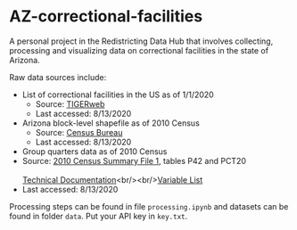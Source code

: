# AZ-correctional-facilities

A personal project in the Redistricting Data Hub that involves collecting, processing and visualizing data on correctional facilities in the state of Arizona. 

Raw data sources include: 
- List of correctional facilities in the US as of 1/1/2020 
  - Source: [TIGERweb](https://tigerweb.geo.census.gov/tigerwebmain/Files/bvp20/tigerweb_bvp20_prisons_us.html) 
  - Last accessed: 8/13/2020
- Arizona block-level shapefile as of 2010 Census
  - Source: [Census Bureau](https://catalog.data.gov/dataset/tiger-line-shapefile-2017-2010-state-arizona-2010-census-block-state-based)
  -	Last accessed: 8/13/2020
-	Group quarters data as of 2010 Census 
  -	Source: [2010 Census Summary File 1](https://api.census.gov/data/2010/dec/sf1?), tables P42 and PCT20<br/><br/>[Technical Documentation](https://www2.census.gov/programs-surveys/decennial/2010/technical-documentation/complete-tech-docs/summary-file/sf1.pdf?)<br/><br/>[Variable List](https://api.census.gov/data/2010/dec/sf1/variables.html)
  - Last accessed: 8/13/2020
  
Processing steps can be found in file `processing.ipynb` and datasets can be found in folder `data`. Put your API key in `key.txt`.
